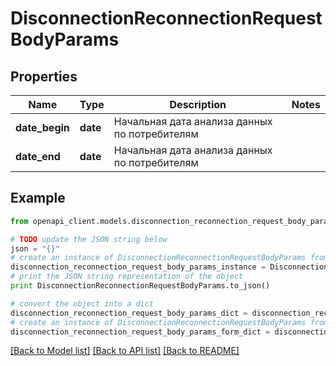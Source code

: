 # DisconnectionReconnectionRequestBodyParams


## Properties
Name | Type | Description | Notes
------------ | ------------- | ------------- | -------------
**date_begin** | **date** | Начальная дата анализа данных по потребителям | 
**date_end** | **date** | Начальная дата анализа данных по потребителям | 

## Example

```python
from openapi_client.models.disconnection_reconnection_request_body_params import DisconnectionReconnectionRequestBodyParams

# TODO update the JSON string below
json = "{}"
# create an instance of DisconnectionReconnectionRequestBodyParams from a JSON string
disconnection_reconnection_request_body_params_instance = DisconnectionReconnectionRequestBodyParams.from_json(json)
# print the JSON string representation of the object
print DisconnectionReconnectionRequestBodyParams.to_json()

# convert the object into a dict
disconnection_reconnection_request_body_params_dict = disconnection_reconnection_request_body_params_instance.to_dict()
# create an instance of DisconnectionReconnectionRequestBodyParams from a dict
disconnection_reconnection_request_body_params_form_dict = disconnection_reconnection_request_body_params.from_dict(disconnection_reconnection_request_body_params_dict)
```
[[Back to Model list]](../README.md#documentation-for-models) [[Back to API list]](../README.md#documentation-for-api-endpoints) [[Back to README]](../README.md)


